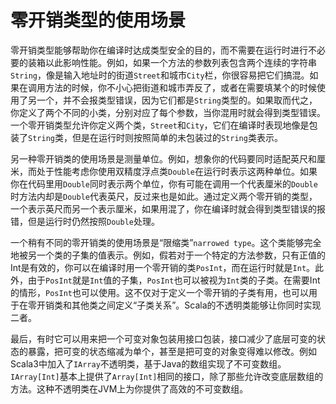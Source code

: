 # 零开销类型的使用场景

零开销类型能够帮助你在编译时达成类型安全的目的，而不需要在运行时进行不必要的装箱以此影响性能。例如，如果一个方法的参数列表包含两个连续的字符串`String`，像是输入地址时的街道`Street`和城市`City`栏，你很容易把它们搞混。如果在调用方法的时候，你不小心把街道和城市弄反了，或者在需要填某个的时候使用了另一个，并不会报类型错误，因为它们都是`String`类型的。如果取而代之，你定义了两个不同的小类，分别对应了每个参数，当你混用时就会得到类型错误。一个零开销类型允许你定义两个类，`Street`和`City`，它们在编译时表现地像是包装了`String`类，但是在运行时则按照简单的未包装过的`String`类表示。

另一种零开销类的使用场景是测量单位。例如，想象你的代码要同时适配英尺和厘米，而处于性能考虑你使用双精度浮点类`Double`在运行时表示这两种单位。如果你在代码里用`Double`同时表示两个单位，你有可能在调用一个代表厘米的`Double`时方法内却是`Double`代表英尺，反过来也是如此。通过定义两个零开销的类型，一个表示英尺而另一个表示厘米，如果用混了，你在编译时就会得到类型错误的报错，但是运行时仍然按照`Double`处理。

一个稍有不同的零开销类的使用场景是“限缩类”`narrowed type`。这个类能够完全地被另一个类的子集的值表示。例如，假若对于一个特定的方法参数，只有正值的Int是有效的，你可以在编译时用一个零开销的类`PosInt`，而在运行时就是`Int`。此外，由于`PosInt`就是`Int`值的子集，`PosInt`也可以被视为`Int`类的子类。在需要Int的情形，`PosInt`也可以使用。这不仅对于定义一个零开销的子类有用，也可以用于在零开销类和其他类之间定义“子类关系”。Scala的不透明类能够让你同时实现二者。

最后，有时它可以用来把一个可变对象包装用接口包装，接口减少了底层可变的状态的暴露，把可变的状态缩减为单个，甚至是把可变的对象变得难以修改。例如Scala3中加入了`IArray`不透明类，基于Java的数组实现了不可变数组。`IArray[Int]`基本上提供了`Array[Int]`相同的接口，除了那些允许改变底层数组的方法。这种不透明类在JVM上为你提供了高效的不可变数组。
